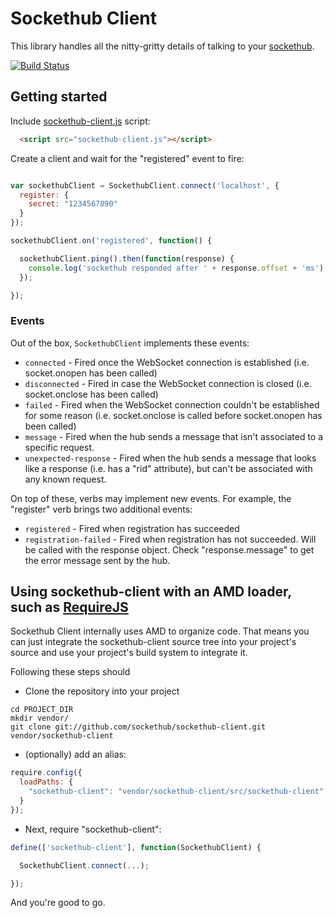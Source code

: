 
# Sockethub Client

This library handles all the nitty-gritty details of talking to your
[sockethub](http://sockethub.org/).

[![Build Status](https://secure.travis-ci.org/sockethub/sockethub-client.png)](http://travis-ci.org/sockethub/sockethub-client)

## Getting started

Include [sockethub-client.js](https://github.com/sockethub/sockethub-client/raw/master/sockethub-client.js) script:

```html
  <script src="sockethub-client.js"></script>
```

Create a client and wait for the "registered" event to fire:
```javascript

var sockethubClient = SockethubClient.connect('localhost', {
  register: {
    secret: "1234567890"
  }
});

sockethubClient.on('registered', function() {

  sockethubClient.ping().then(function(response) {
    console.log('sockethub responded after ' + response.offset + 'ms');
  });

});
```

### Events

Out of the box, `SockethubClient` implements these events:
* `connected` - Fired once the WebSocket connection is established (i.e. socket.onopen has been called)
* `disconnected` - Fired in case the WebSocket connection is closed (i.e. socket.onclose has been called)
* `failed` - Fired when the WebSocket connection couldn't be established for some reason (i.e. socket.onclose is called before socket.onopen has been called)
* `message` - Fired when the hub sends a message that isn't associated to a specific request.
* `unexpected-response` - Fired when the hub sends a message that looks like a response (i.e. has a "rid" attribute), but can't be associated with any known request.

On top of these, verbs may implement new events. For example, the "register" verb brings two additional events:
* `registered` - Fired when registration has succeeded
* `registration-failed` - Fired when registration has not succeeded. Will be called with the response object. Check "response.message" to get the error message sent by the hub.

## Using sockethub-client with an AMD loader, such as [RequireJS](requirejs.org)

Sockethub Client internally uses AMD to organize code. That means you can just
integrate the sockethub-client source tree into your project's source and use
your project's build system to integrate it.

Following these steps should 

* Clone the repository into your project

```
cd PROJECT_DIR
mkdir vendor/
git clone git://github.com/sockethub/sockethub-client.git vendor/sockethub-client
```

* (optionally) add an alias:

```javascript
require.config({
  loadPaths: {
    "sockethub-client": "vendor/sockethub-client/src/sockethub-client"
  }
});
```

* Next, require "sockethub-client":

```javascript
define(['sockethub-client'], function(SockethubClient) {

  SockethubClient.connect(...);

});
```

And you're good to go.

